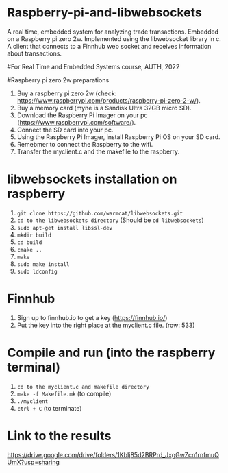 # Raspberry-pi-and-libwebsockets
A real time, embedded system for analyzing trade transactions. Embedded on a Raspberry pi zero 2w. Implemented using the libwebsocket library in c.
A client that connects to a Finnhub web socket and receives information about transactions.

#For Real Time and Embedded Systems course, AUTH, 2022

#Raspberry pi zero 2w preparations
1. Buy a raspberry pi zero 2w (check: https://www.raspberrypi.com/products/raspberry-pi-zero-2-w/).
2. Buy a memory card (myne is a Sandisk Ultra 32GB micro SD).
3. Download the Raspberry Pi Imager on your pc (https://www.raspberrypi.com/software/).
4. Connect the SD card into your pc.
5. Using the Raspberry Pi Imager, install Raspberry Pi OS on your SD card.
6. Remebmer to connect the Raspberry to the wifi.
7. Transfer the myclient.c and the makefile to the raspberry.


# libwebsockets installation on raspberry
1. `git clone https://github.com/warmcat/libwebsockets.git`
2. `cd to the libwebsockets directory` (Should be `cd libwebsockets`)
3. `sudo apt-get install libssl-dev`
4. `mkdir build`
5. `cd build`
6. `cmake ..`
7. `make`
8. `sudo make install`
9. `sudo ldconfig`

# Finnhub
1. Sign up to finnhub.io to get a key (https://finnhub.io/)
2. Put the key into the right place at the myclient.c file. (row: 533)


# Compile and run (into the raspberry terminal)
1. `cd to the myclient.c and makefile directory`
2. `make -f Makefile.mk` (to compile)
3. `./myclient`
4. `ctrl + C` (to terminate)


# Link to the results
https://drive.google.com/drive/folders/1KbIj85d2BRPrd_JxgGwZcn1rnfmuQUmX?usp=sharing

